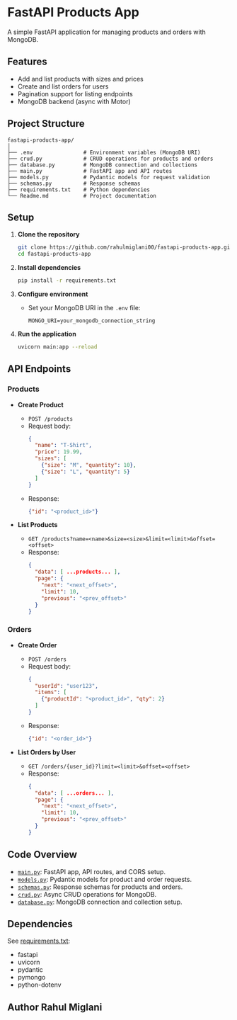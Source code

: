 # FastAPI Products App

A simple FastAPI application for managing products and orders with MongoDB.

## Features

- Add and list products with sizes and prices
- Create and list orders for users
- Pagination support for listing endpoints
- MongoDB backend (async with Motor)

## Project Structure

```
fastapi-products-app/
│
├── .env                # Environment variables (MongoDB URI)
├── crud.py             # CRUD operations for products and orders
├── database.py         # MongoDB connection and collections
├── main.py             # FastAPI app and API routes
├── models.py           # Pydantic models for request validation
├── schemas.py          # Response schemas
├── requirements.txt    # Python dependencies
└── Readme.md           # Project documentation
```

## Setup

1. **Clone the repository**
    ```bash
    git clone https://github.com/rahulmiglani00/fastapi-products-app.git
    cd fastapi-products-app

2. **Install dependencies**
   ```sh
   pip install -r requirements.txt
   ```

3. **Configure environment**
   - Set your MongoDB URI in the `.env` file:
     ```
     MONGO_URI=your_mongodb_connection_string
     ```

4. **Run the application**
   ```sh
   uvicorn main:app --reload
   ```

## API Endpoints

### Products

- **Create Product**
  - `POST /products`
  - Request body:  
    ```json
    {
      "name": "T-Shirt",
      "price": 19.99,
      "sizes": [
        {"size": "M", "quantity": 10},
        {"size": "L", "quantity": 5}
      ]
    }
    ```
  - Response:  
    ```json
    {"id": "<product_id>"}
    ```

- **List Products**
  - `GET /products?name=<name>&size=<size>&limit=<limit>&offset=<offset>`
  - Response:  
    ```json
    {
      "data": [ ...products... ],
      "page": {
        "next": "<next_offset>",
        "limit": 10,
        "previous": "<prev_offset>"
      }
    }
    ```

### Orders

- **Create Order**
  - `POST /orders`
  - Request body:  
    ```json
    {
      "userId": "user123",
      "items": [
        {"productId": "<product_id>", "qty": 2}
      ]
    }
    ```
  - Response:  
    ```json
    {"id": "<order_id>"}
    ```

- **List Orders by User**
  - `GET /orders/{user_id}?limit=<limit>&offset=<offset>`
  - Response:  
    ```json
    {
      "data": [ ...orders... ],
      "page": {
        "next": "<next_offset>",
        "limit": 10,
        "previous": "<prev_offset>"
      }
    }
    ```

## Code Overview

- [`main.py`](main.py): FastAPI app, API routes, and CORS setup.
- [`models.py`](models.py): Pydantic models for product and order requests.
- [`schemas.py`](schemas.py): Response schemas for products and orders.
- [`crud.py`](crud.py): Async CRUD operations for MongoDB.
- [`database.py`](database.py): MongoDB connection and collection setup.

## Dependencies

See [requirements.txt](requirements.txt):

- fastapi
- uvicorn
- pydantic
- pymongo
- python-dotenv

## Author Rahul Miglani


